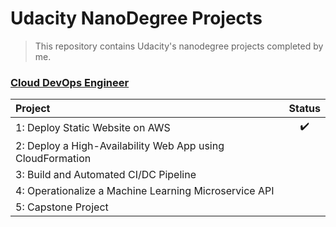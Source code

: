 # Udacity NanoDegree Projects
> This repository contains Udacity's nanodegree projects completed by me.


### [Cloud DevOps Engineer](cloud_devops_nanodegree)

| Project                                                    | Status            |
|:-----------------------------------------------------------|:-----------------:|
| 1: Deploy Static Website on AWS                            |:heavy_check_mark: |
| 2: Deploy a High-Availability Web App using CloudFormation |                   |
| 3: Build and Automated CI/DC Pipeline                      |                   |
| 4: Operationalize a Machine Learning Microservice API      |                   |
| 5: Capstone Project                                        |                   |
